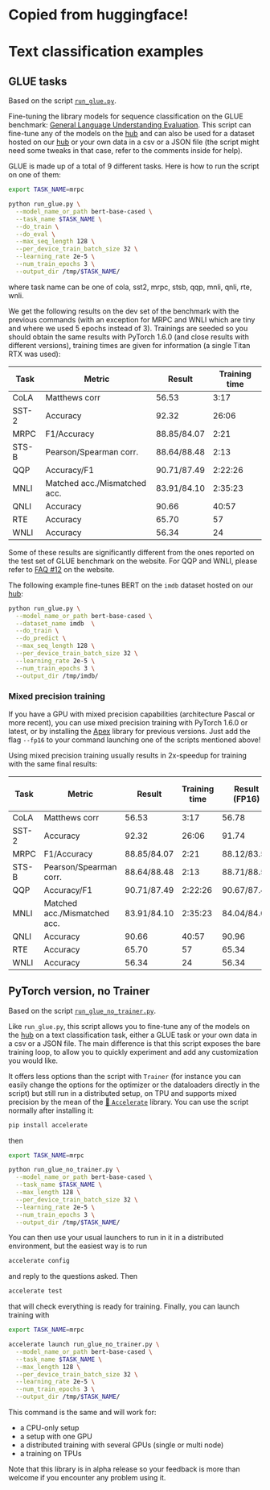 <!---
Copyright 2020 The HuggingFace Team. All rights reserved.

Licensed under the Apache License, Version 2.0 (the "License");
you may not use this file except in compliance with the License.
You may obtain a copy of the License at

    http://www.apache.org/licenses/LICENSE-2.0

Unless required by applicable law or agreed to in writing, software
distributed under the License is distributed on an "AS IS" BASIS,
WITHOUT WARRANTIES OR CONDITIONS OF ANY KIND, either express or implied.
See the License for the specific language governing permissions and
limitations under the License.
-->
# Copied from huggingface!

# Text classification examples

## GLUE tasks

Based on the script [`run_glue.py`](https://github.com/huggingface/transformers/blob/master/examples/pytorch/text-classification/run_glue.py).

Fine-tuning the library models for sequence classification on the GLUE benchmark: [General Language Understanding
Evaluation](https://gluebenchmark.com/). This script can fine-tune any of the models on the [hub](https://huggingface.co/models)
and can also be used for a dataset hosted on our [hub](https://huggingface.co/datasets) or your own data in a csv or a JSON file 
(the script might need some tweaks in that case, refer to the comments inside for help).

GLUE is made up of a total of 9 different tasks. Here is how to run the script on one of them:

```bash
export TASK_NAME=mrpc

python run_glue.py \
  --model_name_or_path bert-base-cased \
  --task_name $TASK_NAME \
  --do_train \
  --do_eval \
  --max_seq_length 128 \
  --per_device_train_batch_size 32 \
  --learning_rate 2e-5 \
  --num_train_epochs 3 \
  --output_dir /tmp/$TASK_NAME/
```

where task name can be one of cola, sst2, mrpc, stsb, qqp, mnli, qnli, rte, wnli.

We get the following results on the dev set of the benchmark with the previous commands (with an exception for MRPC and
WNLI which are tiny and where we used 5 epochs instead of 3). Trainings are seeded so you should obtain the same
results with PyTorch 1.6.0 (and close results with different versions), training times are given for information (a
single Titan RTX was used):

| Task  | Metric                       | Result      | Training time |
|-------|------------------------------|-------------|---------------|
| CoLA  | Matthews corr                | 56.53       | 3:17          |
| SST-2 | Accuracy                     | 92.32       | 26:06         |
| MRPC  | F1/Accuracy                  | 88.85/84.07 | 2:21          |
| STS-B | Pearson/Spearman corr.       | 88.64/88.48 | 2:13          |
| QQP   | Accuracy/F1                  | 90.71/87.49 | 2:22:26       |
| MNLI  | Matched acc./Mismatched acc. | 83.91/84.10 | 2:35:23       |
| QNLI  | Accuracy                     | 90.66       | 40:57         |
| RTE   | Accuracy                     | 65.70       | 57            |
| WNLI  | Accuracy                     | 56.34       | 24            |

Some of these results are significantly different from the ones reported on the test set of GLUE benchmark on the
website. For QQP and WNLI, please refer to [FAQ #12](https://gluebenchmark.com/faq) on the website.

The following example fine-tunes BERT on the `imdb` dataset hosted on our [hub](https://huggingface.co/datasets):

```bash
python run_glue.py \
  --model_name_or_path bert-base-cased \
  --dataset_name imdb  \
  --do_train \
  --do_predict \
  --max_seq_length 128 \
  --per_device_train_batch_size 32 \
  --learning_rate 2e-5 \
  --num_train_epochs 3 \
  --output_dir /tmp/imdb/
```


### Mixed precision training

If you have a GPU with mixed precision capabilities (architecture Pascal or more recent), you can use mixed precision
training with PyTorch 1.6.0 or latest, or by installing the [Apex](https://github.com/NVIDIA/apex) library for previous
versions. Just add the flag `--fp16` to your command launching one of the scripts mentioned above!

Using mixed precision training usually results in 2x-speedup for training with the same final results:

| Task  | Metric                       | Result      | Training time | Result (FP16) | Training time (FP16) |
|-------|------------------------------|-------------|---------------|---------------|----------------------|
| CoLA  | Matthews corr                | 56.53       | 3:17          | 56.78         | 1:41                 |
| SST-2 | Accuracy                     | 92.32       | 26:06         | 91.74         | 13:11                |
| MRPC  | F1/Accuracy                  | 88.85/84.07 | 2:21          | 88.12/83.58   | 1:10                 |
| STS-B | Pearson/Spearman corr.       | 88.64/88.48 | 2:13          | 88.71/88.55   | 1:08                 |
| QQP   | Accuracy/F1                  | 90.71/87.49 | 2:22:26       | 90.67/87.43   | 1:11:54              |
| MNLI  | Matched acc./Mismatched acc. | 83.91/84.10 | 2:35:23       | 84.04/84.06   | 1:17:06              |
| QNLI  | Accuracy                     | 90.66       | 40:57         | 90.96         | 20:16                |
| RTE   | Accuracy                     | 65.70       | 57            | 65.34         | 29                   |
| WNLI  | Accuracy                     | 56.34       | 24            | 56.34         | 12                   |


## PyTorch version, no Trainer

Based on the script [`run_glue_no_trainer.py`](https://github.com/huggingface/transformers/blob/master/examples/pytorch/text-classification/run_glue_no_trainer.py).

Like `run_glue.py`, this script allows you to fine-tune any of the models on the [hub](https://huggingface.co/models) on a
text classification task, either a GLUE task or your own data in a csv or a JSON file. The main difference is that this
script exposes the bare training loop, to allow you to quickly experiment and add any customization you would like.

It offers less options than the script with `Trainer` (for instance you can easily change the options for the optimizer
or the dataloaders directly in the script) but still run in a distributed setup, on TPU and supports mixed precision by
the mean of the [🤗 `Accelerate`](https://github.com/huggingface/accelerate) library. You can use the script normally
after installing it:

```bash
pip install accelerate
```

then

```bash
export TASK_NAME=mrpc

python run_glue_no_trainer.py \
  --model_name_or_path bert-base-cased \
  --task_name $TASK_NAME \
  --max_length 128 \
  --per_device_train_batch_size 32 \
  --learning_rate 2e-5 \
  --num_train_epochs 3 \
  --output_dir /tmp/$TASK_NAME/
```

You can then use your usual launchers to run in it in a distributed environment, but the easiest way is to run

```bash
accelerate config
```

and reply to the questions asked. Then

```bash
accelerate test
```

that will check everything is ready for training. Finally, you can launch training with

```bash
export TASK_NAME=mrpc

accelerate launch run_glue_no_trainer.py \
  --model_name_or_path bert-base-cased \
  --task_name $TASK_NAME \
  --max_length 128 \
  --per_device_train_batch_size 32 \
  --learning_rate 2e-5 \
  --num_train_epochs 3 \
  --output_dir /tmp/$TASK_NAME/
```

This command is the same and will work for:

- a CPU-only setup
- a setup with one GPU
- a distributed training with several GPUs (single or multi node)
- a training on TPUs

Note that this library is in alpha release so your feedback is more than welcome if you encounter any problem using it.